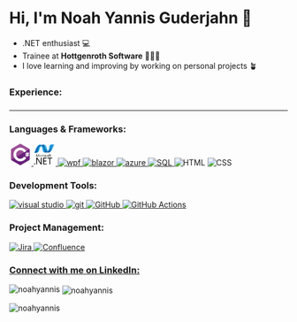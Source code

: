 <h1 align="left">Hi, I'm Noah Yannis Guderjahn 👾</h1> 


-  .NET enthusiast 💻
-  Trainee at **Hottgenroth Software** 👨‍🎓🏢
-  I love learning and improving by working on personal projects 🪴

<h3 align="left">Experience:<h3>
<hr/>
 
<h3 align="left">Languages & Frameworks:</h3>
<p align="left"> 
  <a href="https://www.w3schools.com/cs/" target="_blank" rel="noreferrer"> 
    <img src="https://raw.githubusercontent.com/devicons/devicon/master/icons/csharp/csharp-original.svg" alt="csharp" width="40" height="40"/> 
  </a> 
  <a href="https://dotnet.microsoft.com/" target="_blank" rel="noreferrer"> 
    <img src="https://raw.githubusercontent.com/devicons/devicon/master/icons/dot-net/dot-net-original-wordmark.svg" alt="dotnet" width="40" height="40"/> 
  </a> 
  </a> 
     <a href="https://github.com/dotnet/wpf" target="_blank" rel="noreferrer"> 
    <img src="https://www.ambient-it.net/wp-content/uploads/2016/04/wpf-logo-175.png" alt="wpf" width="40" height="40"/> 
  </a> 
   <a href="https://dotnet.microsoft.com/en-us/apps/aspnet/web-apps/blazor" target="_blank" rel="noreferrer"> 
    <img src="https://encrypted-tbn0.gstatic.com/images?q=tbn:ANd9GcTatxPk9iZc3Lvyr1Ps2klxJlW9bEpcHM5uiFNAGNgz-w&s" alt="blazor" width="40" height="40"/> 
  <a href="https://azure.microsoft.com" target="_blank" rel="noreferrer"> 
    <img src="https://user-images.githubusercontent.com/25181517/183911544-95ad6ba7-09bf-4040-ac44-0adafedb9616.png" alt="azure" width="40" height="40"/> 
  </a> 
  <a href="https://aws.amazon.com/de/what-is/sql/#:~:text=Structured%20query%20language%20(SQL)%20is,relationships%20between%20the%20data%20values." target="_blank" rel="noreferrer"> 
    <img width="40" src="https://www.tutorialsteacher.com/Content/images/home/sql.png" alt="SQL" title="SQL"/>
  </a> 
    <img width="40" src="https://user-images.githubusercontent.com/25181517/192158954-f88b5814-d510-4564-b285-dff7d6400dad.png" alt="HTML" title="HTML"/>
   <img width="40" src="https://user-images.githubusercontent.com/25181517/183898674-75a4a1b1-f960-4ea9-abcb-637170a00a75.png" alt="CSS" title="CSS"/>
  </a>   
 
  <h3>Development Tools:</h3>
  <a href="https://visualstudio.microsoft.com/de/" target="_blank" rel="noreferrer"> 
    <img src="https://upload.wikimedia.org/wikipedia/commons/thumb/2/2c/Visual_Studio_Icon_2022.svg/1200px-Visual_Studio_Icon_2022.svg.png" alt="visual studio" width="40" height="40"/> 
  </a> 
  <a href="https://git-scm.com/" target="_blank" rel="noreferrer"> 
     <img src="https://www.vectorlogo.zone/logos/git-scm/git-scm-icon.svg" alt="git" width="40" height="40"/> 
  </a> 
  <a href="https://github.com" target="_blank" rel="noreferrer"> 
     <img width="40" src="https://user-images.githubusercontent.com/25181517/192108374-8da61ba1-99ec-41d7-80b8-fb2f7c0a4948.png" alt="GitHub" title="GitHub"/>
  </a> 
  <a href="https://github.com/actions" target="_blank" rel="noreferrer"> 
     <img width="40" src="https://www.svgrepo.com/show/306098/githubactions.svg" alt="GitHub Actions" title="GitHub Actions"/>
  </a> 

  <h3>Project Management:</h3>
  
  <a href="https://www.atlassian.com/software/jira" target="_blank" rel="noreferrer"> 
    <img width="40" src="https://user-images.githubusercontent.com/25181517/183912952-83784e94-629d-4c34-a961-ae2ae795b662.png" alt="Jira" title="Jira"/>
  </a> 
  <a href="https://www.atlassian.com/software/confluence" target="_blank" rel="noreferrer"> 
    <img width="40" src="https://encrypted-tbn0.gstatic.com/images?q=tbn:ANd9GcRmmdN79GoqzeCryoft6_bntK_UJR0QMR0G1VNwurnb4w&s" alt="Confluence" title="Confluence"/>
  </a>

  <h3 align="left">
    <a href="https://www.linkedin.com/in/noah-yannis-guderjahn-549659240" target="blank">Connect with me on LinkedIn:</a>
  </h3>
</p>

</p>

<p><img align="left" src="https://github-readme-stats.vercel.app/api/top-langs?username=noahyannis&show_icons=true&locale=en&layout=compact" alt="noahyannis" /></p>

<p>&nbsp;<img align="center" src="https://github-readme-stats.vercel.app/api?username=noahyannis&show_icons=true&locale=en" alt="noahyannis" /></p>

<p><img align="center" src="https://github-readme-streak-stats.herokuapp.com/?user=noahyannis&" alt="noahyannis" /></p>
